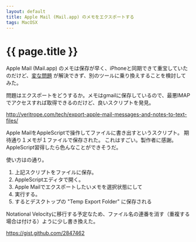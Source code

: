 ```yaml
---
layout: default
title: Apple Mail (Mail.app) のメモをエクスポートする
tags: MacOSX
---
```


{{ page.title }}
================

Apple Mail (Mail.app) のメモは保存が早く、iPhoneと同期できて重宝していたのだけど、[変な問題](/apple-mail-memory-problem.html) が解決できず、別のツールに乗り換えすることを検討してみた。

問題はエクスポートをどうするか。メモはgmailに保存しているので、最悪IMAPでアクセスすれば取得できるのだけど、良いスクリプトを発見。

<http://veritrope.com/tech/export-apple-mail-messages-and-notes-to-text-files/>

Apple MailをAppleScriptで操作してファイルに書き出すというスクリプト。
期待通り１メモが１ファイルで保存された。
これはすごい。製作者に感謝。
AppleScript習得したら色んなことができそうだ。

使い方はの通り。

1. 上記スクリプトをファイルに保存。
2. AppleScriptエディタで開く。
3. Apple Mailでエクスポートしたいメモを選択状態にして
4. 実行する。
5. するとデスクトップの "Temp Export Folder" に保存される


Notational Velocityに移行する予定なため、ファイル名の連番を消す（重複する場合は付ける）ように少し書き換えた。

<https://gist.github.com/2847462>


